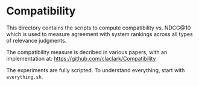 # Compatibility
This directory contains the scripts to compute compatibility vs. NDCG@10 which is used to measure agreement with system rankings across all types of relevance judgments.

The compatibility measure is decribed in various papers, with an implementation at: https://github.com/claclark/Compatibility

The experiments are fully scripted. To understand everything, start with `everything.sh`.
